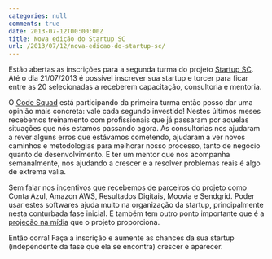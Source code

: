 ```yaml
---
categories: null
comments: true
date: 2013-07-12T00:00:00Z
title: Nova edição do Startup SC
url: /2013/07/12/nova-edicao-do-startup-sc/
---
```


Estão abertas as inscrições para a segunda turma do projeto [Startup SC](http://www.startupsc.com.br/2013/06/11/startup-sc-abre-inscricoes-para-o-2o-programa-de-capacitacao/).  Até o dia 21/07/2013 é possível inscrever sua startup e torcer para ficar entre as 20 selecionadas a receberem capacitação, consultoria e mentoria.

O [Code Squad](http://code-squad.com) está participando da primeira turma então posso dar uma opinião mais concreta: vale cada segundo investido! Nestes últimos meses recebemos treinamento com profissionais que já passaram por aquelas situações que nós estamos passando agora. As consultorias nos ajudaram a rever alguns erros que estávamos cometendo, ajudaram a ver novos caminhos e metodologias para melhorar nosso processo, tanto de negócio quanto de desenvolvimento. E ter um mentor que nos acompanha semanalmente, nos ajudando a crescer e a resolver problemas reais é algo de extrema valia.

Sem falar nos incentivos que recebemos de parceiros do projeto como Conta Azul, Amazon AWS, Resultados Digitais, Moovia e Sendgrid. Poder usar estes softwares ajuda muito na organização da startup, principalmente nesta conturbada fase inicial. E também tem outro ponto importante que é a [projeção na mídia](http://startups.ig.com.br/2013/coderockr-recruta-soldados-para-aprender-ti-pela-internet/) que o projeto proporciona. 

Então corra! Faça a inscrição e aumente as chances da sua startup (independente da fase que ela se encontra) crescer e aparecer. 